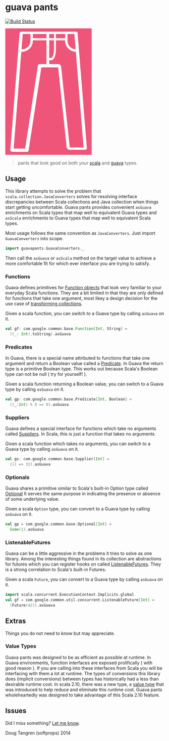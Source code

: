# guava pants

[![Build Status](https://travis-ci.org/softprops/guavapants.png?branch=master)](https://travis-ci.org/softprops/guavapants)

<img height="400" style="text-align:center" src="pants.svg"/>

> pants that look good on both your [scala](http://www.scala-lang.org/api/current/) and [guava](https://code.google.com/p/guava-libraries/) types.

## Usage

This library attempts to solve the problem that `scala.collection.JavaConverters` solves for resolving interface discrepancies between Scala collections and Java collection when things start getting uncomfortable. Guava pants provides convenient `asGuava` enrichments on Scala types that map well to equivalent Guava types and `asScala` enrichments to Guava types that map well to equivalent Scala types.

Most usage follows the same convention as `JavaConverters`. Just import `GuavaConverters` into scope.

```scala
import guavapants.GuavaConverters._
```

Then call the `asGuava` or `asScala` method on the target value to achieve a more comfortable fit for which ever interface you are trying to satisfy.

### Functions

Guava defines primitives for [Function objects](http://docs.guava-libraries.googlecode.com/git/javadoc/com/google/common/base/Function.html) that look very familiar to your everyday Scala functions. They are a bit limited in that they are only defined for functions that take one argument, most likey a design decision for the use case of [transforming collections](https://code.google.com/p/guava-libraries/wiki/FunctionalExplained#Functions).


Given a scala function, you can switch to a Guava type by calling `asGuava` on it.

```scala
val gf: com.google.common.base.Function[Int, String] =
  ((_: Int).toString).asGuava
```

### Predicates

In Guava, there is a special name attributed to functions that take one argument and return a Boolean value called a [Predicate](http://docs.guava-libraries.googlecode.com/git/javadoc/com/google/common/base/Predicate.html). In Guava the return type is a primitive Boolean type. This works out because Scala's Boolean type can not be null ( try for yourself! ).

Given a scala function returning a Boolean value, you can switch to a Guava type by calling `asGuava` on it.

```scala
val gp: com.google.common.base.Predicate[Int, Boolean] =
  ((_:Int) % 0 == 0).asGuava
```

### Suppliers

Guava defines a special interface for functions which take no arguments called [Suppliers](http://docs.guava-libraries.googlecode.com/git/javadoc/com/google/common/base/Supplier.html). In Scala, this is just a function that takes no arguments.

Given a scala function which takes no arguments, you can switch to a Guava type by calling `asGuava` on it.

```scala
val gs: com.google.common.base.Supplier[Int] =
  (() => 32).asGuava
```

### Optionals

Guava shares a primitive similar to Scala's built-in Option type called [Optional](http://docs.guava-libraries.googlecode.com/git/javadoc/com/google/common/base/Optional.html) It serves the same purpose in indicating the presence or absence of some underlying value.

Given a scala `Option` type, you can convert to a Guava type by calling `asGuava` on it.

```scala
val gp = com.google.common.base.Optional[Int] =
  Some(1).asGuava
```

### ListenableFutures

Guava can be a little aggressive in the problems it tries to solve as one library. Among the interesting things found in its collection are abstractions for futures which you can register hooks on called [ListenableFutures](http://docs.guava-libraries.googlecode.com/git/javadoc/index.html?com/google/common/util/concurrent/ListenableFuture.html). They is a strong correlation to Scala's built-in Futures. 

Given a scala `Future`, you can convert to a Guava type by calling `asGuava` on it.

```scala
import scala.concurrent.ExecutionContext.Implicits.global
val gf = com.google.common.util.concurrent.ListenableFuture[Int] =
  (Future(42)).asGuava
```

## Extras

Things you do not need to know but may appreciate.

### Value Types

Guava pants was designed to be as efficient as possible at runtime. In Guava environments, function interfaces are exposed prolifically ( with good reason ). If you are calling into these interfaces from Scala you will be interfacing with them a lot at runtime. The types of conversions this library does (implicit conversions) between types has historically had a less than desirable runtime cost. In scala 2.10, there was a new type, a [value type](http://docs.scala-lang.org/overviews/core/value-classes.html) that was introduced to help reduce and eliminate this runtime cost. Guava pants wholeheartedly was designed to take advantage of this Scala 2.10 feature.

## Issues

Did I miss something? [Let me know](https://github.com/softprops/guavapants/issues/new?title=something%20you%20missed...).

Doug Tangren (softprops) 2014
